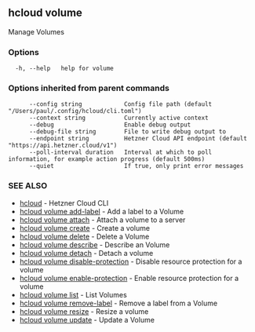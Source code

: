 ## hcloud volume

Manage Volumes

### Options

```
  -h, --help   help for volume
```

### Options inherited from parent commands

```
      --config string            Config file path (default "/Users/paul/.config/hcloud/cli.toml")
      --context string           Currently active context
      --debug                    Enable debug output
      --debug-file string        File to write debug output to
      --endpoint string          Hetzner Cloud API endpoint (default "https://api.hetzner.cloud/v1")
      --poll-interval duration   Interval at which to poll information, for example action progress (default 500ms)
      --quiet                    If true, only print error messages
```

### SEE ALSO

* [hcloud](hcloud.md)	 - Hetzner Cloud CLI
* [hcloud volume add-label](hcloud_volume_add-label.md)	 - Add a label to a Volume
* [hcloud volume attach](hcloud_volume_attach.md)	 - Attach a volume to a server
* [hcloud volume create](hcloud_volume_create.md)	 - Create a volume
* [hcloud volume delete](hcloud_volume_delete.md)	 - Delete a Volume
* [hcloud volume describe](hcloud_volume_describe.md)	 - Describe an Volume
* [hcloud volume detach](hcloud_volume_detach.md)	 - Detach a volume
* [hcloud volume disable-protection](hcloud_volume_disable-protection.md)	 - Disable resource protection for a volume
* [hcloud volume enable-protection](hcloud_volume_enable-protection.md)	 - Enable resource protection for a volume
* [hcloud volume list](hcloud_volume_list.md)	 - List Volumes
* [hcloud volume remove-label](hcloud_volume_remove-label.md)	 - Remove a label from a Volume
* [hcloud volume resize](hcloud_volume_resize.md)	 - Resize a volume
* [hcloud volume update](hcloud_volume_update.md)	 - Update a Volume
